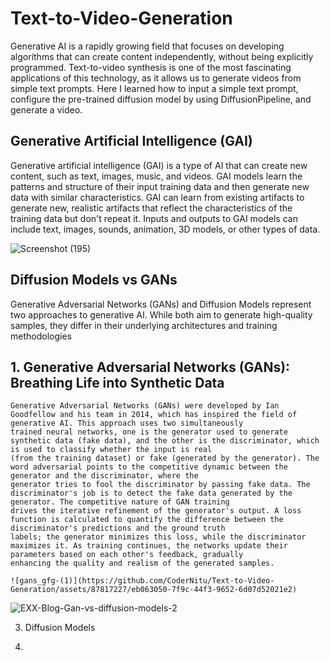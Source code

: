 # Text-to-Video-Generation
Generative AI is a rapidly growing field that focuses on developing algorithms that can create content independently, without being explicitly programmed. Text-to-video synthesis is one of the most fascinating applications of this technology, as it allows us to generate videos from simple text prompts. Here I learned how to input a simple text prompt, configure the pre-trained diffusion model by using DiffusionPipeline, and generate a video. 

## Generative Artificial Intelligence (GAI)

Generative artificial intelligence (GAI) is a type of AI that can create new content, such as text, images, music, and videos. GAI models learn the patterns and structure of their input training data and then generate new data with similar characteristics. GAI can learn from existing artifacts to generate new, realistic artifacts that reflect the characteristics of the training data but don't repeat it. Inputs and outputs to GAI models can include text, images, sounds, animation, 3D models, or other types of data.

![Screenshot (195)](https://github.com/CoderNitu/Text-to-Video-Generation/assets/87817227/1c5feeef-0862-4c67-8c40-f28c643b2652)


## Diffusion Models vs GANs

Generative Adversarial Networks (GANs) and Diffusion Models represent two approaches to generative AI. While both aim to generate high-quality samples, they differ in their underlying architectures and training methodologies

 ## 1. Generative Adversarial Networks (GANs): Breathing Life into Synthetic Data
    Generative Adversarial Networks (GANs) were developed by Ian Goodfellow and his team in 2014, which has inspired the field of generative AI. This approach uses two simultaneously 
    trained neural networks, one is the generator used to generate synthetic data (fake data), and the other is the discriminator, which is used to classify whether the input is real 
    (from the training dataset) or fake (generated by the generator). The word adversarial points to the competitive dynamic between the generator and the discriminator, where the 
    generator tries to fool the discriminator by passing fake data. The discriminator's job is to detect the fake data generated by the generator. The competitive nature of GAN training 
    drives the iterative refinement of the generator's output. A loss function is calculated to quantify the difference between the discriminator's predictions and the ground truth 
    labels; the generator minimizes this loss, while the discriminator maximizes it. As training continues, the networks update their parameters based on each other's feedback, gradually 
    enhancing the quality and realism of the generated samples.

    ![gans_gfg-(1)](https://github.com/CoderNitu/Text-to-Video-Generation/assets/87817227/eb063050-7f9c-44f3-9652-6d07d52021e2)
![EXX-Blog-Gan-vs-diffusion-models-2](https://github.com/CoderNitu/Text-to-Video-Generation/assets/87817227/ac778b14-e173-430f-a527-a38ad2720104)

 3. Diffusion Models



4. 





